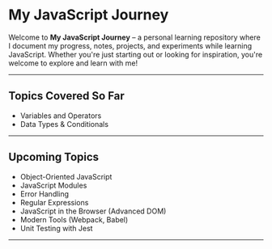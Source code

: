 # My JavaScript Journey 

Welcome to **My JavaScript Journey** – a personal learning repository where I document my progress, notes, projects, and experiments while learning JavaScript. Whether you're just starting out or looking for inspiration, you're welcome to explore and learn with me!

---

## Topics Covered So Far

- Variables and Operators
- Data Types & Conditionals 


---

##  Upcoming Topics

- Object-Oriented JavaScript
- JavaScript Modules
- Error Handling
- Regular Expressions
- JavaScript in the Browser (Advanced DOM)
- Modern Tools (Webpack, Babel)
- Unit Testing with Jest

---
